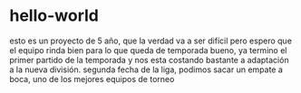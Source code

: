 # hello-world
esto es un proyecto de 5 año, que la verdad va a ser difícil pero espero que el equipo rinda bien para lo que queda de temporada
bueno, ya termino el primer partido de la temporada y nos esta costando bastante a adaptación a la nueva división. 
segunda fecha de la liga, podimos sacar un empate a boca, uno de los mejores equipos de torneo 
